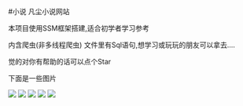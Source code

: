 #小说
凡尘小说网站

本项目使用SSM框架搭建,适合初学者学习参考

内含爬虫(非多线程爬虫)
文件里有Sql语句,想学习或玩玩的朋友可以拿去....

觉的对你有帮助的话可以点个Star

下面是一些图片


<img src="https://i.loli.net/2018/05/26/5b09399bc5521.jpg"/>
<img src="https://i.loli.net/2018/05/26/5b09399bc8a7f.jpg"/>

<img src="https://i.loli.net/2018/05/26/5b09399bc0c40.jpg"/>

<img src="https://i.loli.net/2018/05/26/5b09399bcac6c.jpg"/>
<img src="https://i.loli.net/2018/05/26/5b09399bcf6f5.jpg"/>







